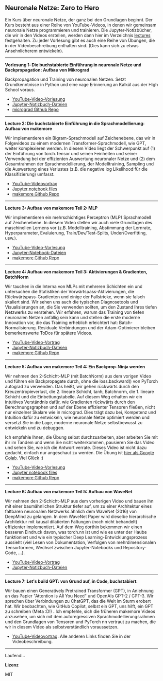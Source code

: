 
## Neuronale Netze: Zero to Hero

Ein Kurs über neuronale Netze, der ganz bei den Grundlagen beginnt. Der Kurs besteht aus einer Reihe von YouTube-Videos, in denen wir gemeinsam neuronale Netze programmieren und trainieren. Die Jupyter-Notizbücher, die wir in den Videos erstellen, werden dann hier im Verzeichnis [lectures](lectures/) festgehalten. Zu jeder Vorlesung gibt es auch eine Reihe von Übungen, die in der Videobeschreibung enthalten sind. (Dies kann sich zu etwas Ansehnlicherem entwickeln).

---

**Vorlesung 1: Die buchstabierte Einführung in neuronale Netze und Backpropagation: Aufbau von Mikrograd**

Backpropagation und Training von neuronalen Netzen. Setzt Grundkenntnisse in Python und eine vage Erinnerung an Kalkül aus der High School voraus.

- [YouTube-Video-Vorlesung](https://www.youtube.com/watch?v=VMj-3S1tku0)
- [Jupyter-Notizbuch-Dateien](lectures/micrograd)
- [micrograd Github Repo](https://github.com/karpathy/micrograd)

---

**Lecture 2: Die buchstabierte Einführung in die Sprachmodellierung: Aufbau von makemore**

Wir implementieren ein Bigram-Sprachmodell auf Zeichenebene, das wir in Folgevideos zu einem modernen Transformer-Sprachmodell, wie GPT, weiter komplexieren werden. In diesem Video liegt der Schwerpunkt auf (1) der Einführung von torch.Tensor und seinen Feinheiten und seiner Verwendung bei der effizienten Auswertung neuronaler Netze und (2) dem Gesamtrahmen der Sprachmodellierung, der Modelltraining, Sampling und die Auswertung eines Verlustes (z.B. die negative log Likelihood für die Klassifizierung) umfasst.

- [YouTube-Videovortrag](https://www.youtube.com/watch?v=PaCmpygFfXo)
- [Jupyter notebook files](lectures/makemore/makemore_part1_bigrams.ipynb)
- [makemore Github Repo](https://github.com/karpathy/makemore)

---

**Lecture 3: Aufbau von makemore Teil 2: MLP**

Wir implementieren ein mehrschichtiges Perceptron (MLP) Sprachmodell auf Zeichenebene. In diesem Video stellen wir auch viele Grundlagen des maschinellen Lernens vor (z.B. Modelltraining, Abstimmung der Lernrate, Hyperparameter, Evaluierung, Train/Dev/Test-Splits, Under/Overfitting, usw.).

- [YouTube-Video-Vorlesung](https://youtu.be/TCH_1BHY58I)
- [Jupyter-Notebook-Dateien](lectures/makemore/makemore_part2_mlp.ipynb)
- [makemore Github Repo](https://github.com/karpathy/makemore)

---

**Lecture 4: Aufbau von makemore Teil 3: Aktivierungen & Gradienten, BatchNorm**

Wir tauchen in die Interna von MLPs mit mehreren Schichten ein und untersuchen die Statistiken der Vorwärtspass-Aktivierungen, die Rückwärtspass-Gradienten und einige der Fallstricke, wenn sie falsch skaliert sind. Wir sehen uns auch die typischen Diagnosetools und Visualisierungen an, die Sie verwenden sollten, um den Zustand Ihres tiefen Netzwerks zu verstehen. Wir erfahren, warum das Training von tiefen neuronalen Netzen anfällig sein kann und stellen die erste moderne Innovation vor, die das Training erheblich erleichtert hat: Batch-Normalisierung. Residuale Verbindungen und der Adam-Optimierer bleiben bemerkenswerte ToDos für spätere Videos.

- [YouTube-Video-Vortrag](https://youtu.be/P6sfmUTpUmc)
- [Jupyter-Notizbuch-Dateien](lectures/makemore/makemore_part3_bn.ipynb)
- [makemore Github Repo](https://github.com/karpathy/makemore)

---

**Lecture 5: Aufbau von makemore Teil 4: Ein Backprop-Ninja werden**

Wir nehmen den 2-Schicht-MLP (mit BatchNorm) aus dem vorigen Video und führen ein Backpropagate durch, ohne die loss.backward() von PyTorch autograd zu verwenden. Das heißt, wir gehen rückwärts durch den Kreuzentropieverlust, die 2. lineare Schicht, tanh, Batchnorm, die 1. lineare Schicht und die Einbettungstabelle. Auf diesem Weg erhalten wir ein intuitives Verständnis dafür, wie Gradienten rückwärts durch den Berechnungsgraphen und auf der Ebene effizienter Tensoren fließen, nicht nur einzelner Skalare wie in micrograd. Dies trägt dazu bei, Kompetenz und Intuition dafür zu entwickeln, wie neuronale Netze optimiert werden und versetzt Sie in die Lage, moderne neuronale Netze selbstbewusst zu entwickeln und zu debuggen.

Ich empfehle Ihnen, die Übung selbst durchzuarbeiten, aber arbeiten Sie mit ihr im Tandem und wenn Sie nicht weiterkommen, pausieren Sie das Video und sehen Sie, wie ich die Antwort verrate. Dieses Video ist nicht dazu gedacht, einfach nur angeschaut zu werden. Die Übung ist [hier als Google Colab](https://colab.research.google.com/drive/1WV2oi2fh9XXyldh02wupFQX0wh5ZC-z-?usp=sharing). Viel Glück :)

- [YouTube-Video-Vorlesung](https://youtu.be/q8SA3rM6ckI)
- [Jupyter notebook files](lectures/makemore/makemore_part4_backprop.ipynb)
- [makemore Github Repo](https://github.com/karpathy/makemore)

---

**Lecture 6: Aufbau von makemore Teil 5: Aufbau von WaveNet**

Wir nehmen den 2-Schicht-MLP aus dem vorherigen Video und bauen ihn mit einer baumähnlichen Struktur tiefer auf, um zu einer Architektur eines faltbaren neuronalen Netzwerks ähnlich dem WaveNet (2016) von DeepMind zu gelangen. In dem WaveNet Paper wird dieselbe hierarchische Architektur mit kausal dilatierten Faltungen (noch nicht behandelt) effizienter implementiert. Auf dem Weg dorthin bekommen wir einen besseren Eindruck davon, was torch.nn ist und wie es unter der Haube funktioniert und wie ein typischer Deep Learning-Entwicklungsprozess aussieht (viel Lesen von Dokumentation, Verfolgen von mehrdimensionalen Tensorformen, Wechsel zwischen Jupyter-Notebooks und Repository-Code, ...).

- [YouTube-Video-Vortrag](https://youtu.be/t3YJ5hKiMQ0)
- [Jupyter-Notizbuch-Dateien](lectures/makemore/makemore_part5_cnn1.ipynb)

---


**Lecture 7: Let's build GPT: von Grund auf, in Code, buchstabiert**.

Wir bauen einen Generatively Pretrained Transformer (GPT), in Anlehnung an das Papier "Attention is All You Need" und OpenAIs GPT-2 / GPT-3. Wir sprechen über Verbindungen zu ChatGPT, das die Welt im Sturm erobert hat. Wir beobachten, wie GitHub Copilot, selbst ein GPT, uns hilft, ein GPT zu schreiben (Meta :D!) . Ich empfehle, sich die früheren makemore Videos anzusehen, um sich mit dem autoregressiven Sprachmodellierungsrahmen und den Grundlagen von Tensoren und PyTorch nn vertraut zu machen, die wir in diesem Video als selbstverständlich voraussetzen.

- [YouTube-Videovortrag](https://www.youtube.com/watch?v=kCc8FmEb1nY). Alle anderen Links finden Sie in der Videobeschreibung.

---

Laufend...

**Lizenz**

MIT
